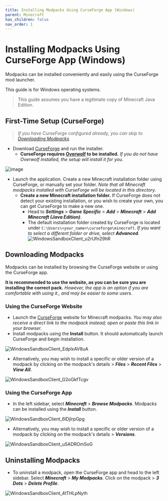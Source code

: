 ```yaml
---
title: Installing Modpacks Using CurseForge App (Windows)
parent: Minecraft
has_children: false
nav_order: 1
---
```


# Installing Modpacks Using CurseForge App (Windows)
Modpacks can be installed conveniently and easily using the CurseForge mod launcher.

This guide is for Windows operating systems.

> This guide assumes you have a legitimate copy of Minecraft Java Edition.

## First-Time Setup (CurseForge)
> *If you have CurseForge configured already, you can skip to [Downloading Modpacks](https://drop8k.github.io/docs/server/installation1.html#downloading-modpacks).*

- Download [CurseForge](https://download.curseforge.com/) and run the installer.
   - **CurseForge requires [Overwolf](https://www.overwolf.com/) to be installed.** *If you do not have Overwolf installed, the setup will install it for you.*

![image](https://user-images.githubusercontent.com/92121005/180902006-49748f93-6da8-40ce-9475-a798a8fe7e76.png)

- Launch the application. Create a new Minecraft installation folder using CurseForge, or manually set your folder. *Note that all Minecraft modpacks installed with CurseForge will be located in this directory.*
   - **Create a new Minecraft installation folder.** If CurseForge does not detect your existing installation, or you wish to create your own, you can get CurseForge to make a new one.
     - Head to ***Settings*** > ***Game Specific*** > ***Add*** > ***Minecraft*** > ***Add Minecraft (Java Edition)***.
     - The default installation folder created by CurseForge is located under `C:\Users\<your_name>\curseforge\minecraft`. *If you want to select a different folder or drive, select **Advanced**.*
   ![WindowsSandboxClient_u2rUfn29hR](https://user-images.githubusercontent.com/92121005/180903662-824846cc-4277-4c9d-a3b7-66b2cf76f26c.gif)

## Downloading Modpacks
Modpacks can be installed by browsing the CurseForge website or using the CurseForge app. 

**It is recommended to use the website, as you can be sure you are installing the correct pack.** *However, the app is an option if you are comfortable with using it., and may be easier to some users.*

### Using the CurseForge Website
- Launch the [CurseForge](https://www.curseforge.com/minecraft/modpacks) website for Minecraft modpacks. *You may also receive a direct link to the modpack instead; open or paste this link in your browser.*
- Install modpacks using the **Install** button. It should automatically launch CurseForge and begin installation.

![WindowsSandboxClient_EdplxAV8uA](https://user-images.githubusercontent.com/92121005/180908517-ba47e568-bdba-4169-8ce7-33cf1f98f775.gif)

- Alternatively, you may wish to install a specific or older version of a modpack by clicking on the modpack's details > ***Files*** > ***Recent Files*** > ***View All***.

![WindowsSandboxClient_G2oGkfTcgv](https://user-images.githubusercontent.com/92121005/180909199-e0b21813-ff31-4ea5-a6a3-a1226d567453.gif)

### Using the CurseForge App

- In the left sidebar, select ***Minecraft*** > ***Browse Modpacks***. Modpacks can be installed using the ***Install*** button.

![WindowsSandboxClient_6lDjIrpGpg](https://user-images.githubusercontent.com/92121005/180906091-7defdf29-f9e9-43db-b946-befc78b31bd3.gif)

- Alternatively, you may wish to install a specific or older version of a modpack by clicking on the modpack's details > ***Versions***.

![WindowsSandboxClient_u5ADROmSoG](https://user-images.githubusercontent.com/92121005/180907172-1f128540-1418-44b8-9ebd-51a20a6c2274.gif)

## Uninstalling Modpacks
- To uninstall a modpack, open the CurseForge app and head to the left sidebar. Select ***Minecraft*** > ***My Modpacks***. Click on the modpack > ***3 Dots*** > ***Delete Profile***.

![WindowsSandboxClient_4tTHLpNyth](https://user-images.githubusercontent.com/92121005/180910430-50bd59d9-d54e-47db-ad9c-9fcad11a4ce1.gif)

